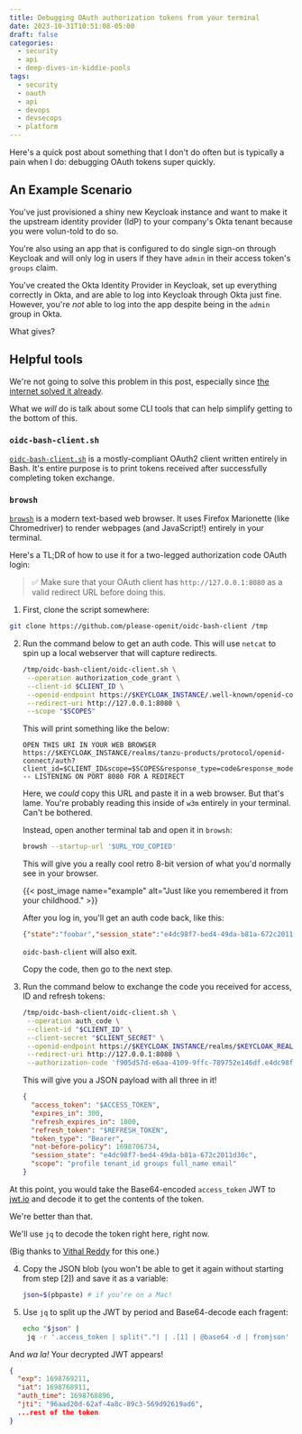 ```yaml
---
title: Debugging OAuth authorization tokens from your terminal
date: 2023-10-31T10:51:08-05:00
draft: false
categories: 
  - security
  - api
  - deep-dives-in-kiddie-pools
tags: 
  - security
  - oauth
  - api
  - devops
  - devsecops
  - platform
---
```


Here's a quick post about something that I don't do often but is typically a
pain when I do: debugging OAuth tokens super quickly.

## An Example Scenario

You've just provisioned a shiny new Keycloak instance and want to make it the
upstream identity provider (IdP) to your company's Okta tenant because you were
volun-told to do so.

You're also using an app that is configured to do single sign-on through
Keycloak and will only log in users if they have `admin` in their access token's
`groups` claim.

You've created the Okta Identity Provider in Keycloak, set up everything
correctly in Okta, and are able to log into Keycloak through Okta just fine.
However, you're _not_ able to log into the app despite being in the `admin`
group in Okta.

What gives?

## Helpful tools

We're not going to solve this problem in this post, especially since [the internet
solved it already](https://github.com/keycloak/keycloak/discussions/13646).

What we _will_ do is talk about some CLI tools that can help simplify getting to
the bottom of this.

### `oidc-bash-client.sh`

[`oidc-bash-client.sh`](https://github.com/please-openit/oidc-bash-client) is a
mostly-compliant OAuth2 client written entirely in Bash. It's entire purpose is
to print tokens received after successfully completing token exchange.

### `browsh`

[`browsh`](https://github.com/browsh-org/browsh) is a modern text-based web
browser. It uses Firefox Marionette (like Chromedriver) to render webpages (and
JavaScript!) entirely in your terminal.

Here's a TL;DR of how to use it for a two-legged authorization code OAuth login:

> ✅ Make sure that your OAuth client has `http://127.0.0.1:8080` as a valid
> redirect URL before doing this.

1. First, clone the script somewhere:

```sh
git clone https://github.com/please-openit/oidc-bash-client /tmp
```

2. Run the command below to get an auth code. This will use `netcat` to spin up
   a local webserver that will capture redirects.

   ```sh
   /tmp/oidc-bash-client/oidc-client.sh \
    --operation authorization_code_grant \
    --client-id $CLIENT_ID \
    --openid-endpoint https://$KEYCLOAK_INSTANCE/.well-known/openid-configuration \
    --redirect-uri http://127.0.0.1:8080 \
    --scope "$SCOPES"
   ```

   This will print something like the below:

   ```text
   OPEN THIS URI IN YOUR WEB BROWSER
   https://$KEYCLOAK_INSTANCE/realms/tanzu-products/protocol/openid-connect/auth?client_id=$CLIENT_ID&scope=$SCOPES&response_type=code&response_mode=fragment&redirect_uri=http://127.0.0.1:8080&acr_values=
   -- LISTENING ON PORT 8080 FOR A REDIRECT
   ```

   Here, we _could_ copy this URL and paste it in a web browser. But that's
   lame. You're probably reading this inside of `w3m` entirely in your terminal.
   Can't be bothered.

   Instead, open another terminal tab and open it in `browsh`:

   ```sh
   browsh --startup-url '$URL_YOU_COPIED'
   ```

   This will give you a really cool retro 8-bit version of what you'd normally
   see in your browser.

   {{< post_image name="example" alt="Just like you remembered it from your childhood." >}}

   After you log in, you'll get an auth code back, like this:

   ```json
   {"state":"foobar","session_state":"e4dc98f7-bed4-49da-b81a-672c2011d30c","code":"f905d57d-e6aa-4109-9ffc-789752e146df.e4dc98f7-bed4-49da-b81a-672c2011d30c.1e75bca2-981c-4ddb-a12a-edb6e7896431"}
   ```

   `oidc-bash-client` will also exit.

   Copy the code, then go to the next step. 

3. Run the command below to exchange the code you received for access, ID and
   refresh tokens:

   ```sh
   /tmp/oidc-bash-client/oidc-client.sh \
    --operation auth_code \
    --client-id "$CLIENT_ID" \
    --client-secret "$CLIENT_SECRET" \
    --openid-endpoint https://$KEYCLOAK_INSTANCE/realms/$KEYCLOAK_REALM/.well-known/openid-configuration \
    --redirect-uri http://127.0.0.1:8080 \
    --authorization-code 'f905d57d-e6aa-4109-9ffc-789752e146df.e4dc98f7-bed4-49da-b81a-672c2011d30c.1e75bca2-981c-4ddb-a12a-edb6e7896431'
   ```

   This will give you a JSON payload with all three in it!

    ```json
    {
      "access_token": "$ACCESS_TOKEN",
      "expires_in": 300,
      "refresh_expires_in": 1800,
      "refresh_token": "$REFRESH_TOKEN",
      "token_type": "Bearer",
      "not-before-policy": 1698706734,
      "session_state": "e4dc98f7-bed4-49da-b81a-672c2011d30c",
      "scope": "profile tenant_id groups full_name email"
    }
    ```

At this point, you would take the Base64-encoded `access_token` JWT to
[jwt.io](https://jwt.io) and decode it to get the contents of the token.

We're better than that.

We'll use `jq` to decode the token right here, right now.

(Big thanks to [Vithal
Reddy](https://gist.github.com/thomasdarimont/46358bc8167fce059d83a1ebdb92b0e7?permalink_comment_id=3776714#gistcomment-3776714)
for this one.)

4. Copy the JSON blob (you won't be able to get it again without starting
   from step [2]) and save it as a variable:

   ```sh
   json=$(pbpaste) # if you're on a Mac!
   ```

5. Use `jq` to split up the JWT by period and Base64-decode each fragent:

   ```sh
   echo "$json" |
    jq -r '.access_token | split(".") | .[1] | @base64 -d | fromjson'
   ```

And _wa la!_ Your decrypted JWT appears!

```json
{
  "exp": 1698769211,
  "iat": 1698768911,
  "auth_time": 1698768896,
  "jti": "96aad20d-62af-4a8c-89c3-569d92619ad6",
  ...rest of the token
}
```

